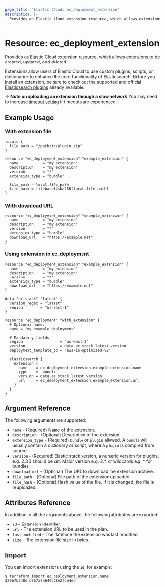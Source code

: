 ```yaml
---
page_title: "Elastic Cloud: ec_deployment_extension"
description: |-
  Provides an Elastic Cloud extension resource, which allows extensions to be created, updated, and deleted.
---
```


# Resource: ec_deployment_extension
Provides an Elastic Cloud extension resource, which allows extensions to be created, updated, and deleted.

Extensions allow users of Elastic Cloud to use custom plugins, scripts, or dictionaries to enhance the core functionality of Elasticsearch. Before you install an extension, be sure to check out the supported and official [Elasticsearch plugins](https://www.elastic.co/guide/en/elasticsearch/plugins/current/index.html) already available.

-> **Note on uploading an extension through a slow network** You may need to increase [timeout setting](https://registry.terraform.io/providers/elastic/ec/latest/docs#timeout) if timeouts are experienced.

## Example Usage
### With extension file

```hcl
locals {
  file_path = "/path/to/plugin.zip"
}

resource "ec_deployment_extension" "example_extension" {
  name           = "my_extension"
  description    = "my extension"
  version        = "*"
  extension_type = "bundle"

  file_path = local.file_path
  file_hash = filebase64sha256(local.file_path)
}
```

### With download URL
```hcl
resource "ec_deployment_extension" "example_extension" {
  name           = "my_extension"
  description    = "my extension"
  version        = "*"
  extension_type = "bundle"
  download_url   = "https://example.net"
}
```

### Using extension in ec_deployment
```hcl
resource "ec_deployment_extension" "example_extension" {
  name           = "my_extension"
  description    = "my extension"
  version        = "*"
  extension_type = "bundle"
  download_url   = "https://example.net"
}

data "ec_stack" "latest" {
  version_regex = "latest"
  region        = "us-east-1"
}

resource "ec_deployment" "with_extension" {
  # Optional name.
  name = "my_example_deployment"

  # Mandatory fields
  region                 = "us-east-1"
  version                = data.ec_stack.latest.version
  deployment_template_id = "aws-io-optimized-v2"

  elasticsearch {
    extension {
      name    = ec_deployment_extension.example_extension.name
      type    = "bundle"
      version = data.ec_stack.latest.version
      url     = ec_deployment_extension.example_extension.url
    }
  }
}
```

## Argument Reference
The following arguments are supported:

* `name` - (Required) Name of the extension. 
* `description` - (Optional) Description of the extension.
* `extension_type` - (Required) `bundle` or `plugin` allowed. A `bundle` will usually contain a dictionary or script, where a `plugin` is compiled from source.
* `version` - (Required) Elastic stack version, a numeric version for plugins, e.g. 2.3.0 should be set. Major version e.g. 2.*, or wildcards e.g. * for bundles.
* `download_url` - (Optional) The URL to download the extension archive.
* `file_path` - (Optional) File path of the extension uploaded.
* `file_hash` - (Optional) Hash value of the file. If it is changed, the file is reuploaded. 


## Attributes Reference
In addition to all the arguments above, the following attributes are exported:

* `id` - Extension identifier.
* `url` - The extension URL to be used in the plan.
* `last_modified` - The datetime the extension was last modified.
* `size` - The extension file size in bytes.

## Import

You can import extensions using the `id`, for example:

```
$ terraform import ec_deployment_extension.name 320b7b540dfc967a7a649c18e2fce4ed
```
